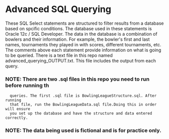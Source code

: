 # Advanced SQL Querying

These SQL Select statements are structured to filter results from a database 
based on spcific conditions. The database used in these statements is 
Oracle 12c / SQL Developer. The data in the database is a combination of 
bowlers and their information. For example, the bowler's first and last names, 
tournaments they played in with scores, different tournaments, etc.
The comments above each statement provide information on what is going to be queried.
There is a text file in this repo named advanced_querying_OUTPUT.txt. This file
includes the output from each query.

### NOTE: There are two .sql files in this repo you need to run before running th
      queries. The first .sql file is BowlingLeagueStructure.sql. After running
      that file, run the BowlingLeagueData.sql file.Doing this in order will ensure
      you set up the database and have the structure and data entered correctly.

### NOTE: The data being used is fictional and is for practice only.
